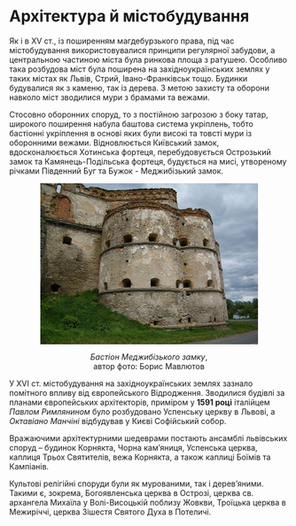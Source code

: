 # Архітектура й містобудування

Як і в XV ст., із поширенням магдебурзького права, під час містобудування використовувалися принципи регулярної забудови, а центральною частиною міста була ринкова площа з ратушею. Особливо така розбудова міст була поширена на західноукраїнських землях у таких містах як Львів, Стрий, Івано-Франківськ тощо. Будинки будувалися як з каменю, так із дерева. З метою захисту та оборони навколо міст зводилися мури з брамами та вежами. 

Стосовно оборонних споруд, то з постійною загрозою з боку татар, широкого поширення набула баштова система укріплень, тобто бастіонні укріплення в основі яких були високі та товсті мури із оборонними вежами. Відновлюється Київський замок, вдосконалюється Хотинська фортеця, перебудовується Острозький замок та Камянець-Подільська фортеця, будується на мисі, утвореному річками Південний Буг та Бужок - Меджибізький замок.

<p align="center"><img align="center"  src="6.png" style="width: 393px; height: auto;"/></p>
<p align="center"><i>Бастіон Меджибізького замку</i>,<br>
автор фото: Борис Мавлютов</p>

У XVI ст. містобудування на західноукраїнських землях зазнало помітного впливу від європейського Відродження. Зводилися будівлі за планами європейських архітекторів, приміром у **1591 році** італійцем *Павлом Римлянином* було розбудовано Успенську церкву в Львові, а *Октавіано Манчіні* відбудував у Києві Софійський собор. 

Вражаючими архітектурними шедеврами постають ансамблі львівських споруд – будинок Корнякта, Чорна кам’яниця, Успенська церква, каплиця Трьох Святителів, вежа Корнякта, а також каплиці Боїмів та Кампіанів.

Культові релігійні споруди були як мурованими, так і дерев’яними. Такими є, зокрема, Богоявленська церква в Острозі, церква св. архангела Михаїла у Волі-Висоцькій поблизу Жовкви, Троїцька церква в Межиріччі, церква Зішестя Святого Духа в Потеличі.